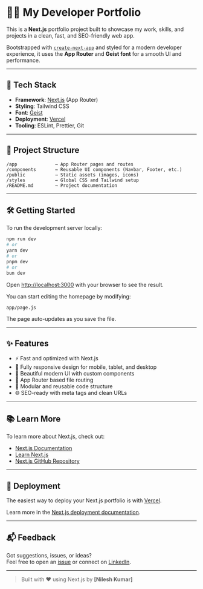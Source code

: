# 🧑‍💻 My Developer Portfolio

This is a **Next.js** portfolio project built to showcase my work, skills, and projects in a clean, fast, and SEO-friendly web app.

Bootstrapped with [`create-next-app`](https://github.com/vercel/next.js/tree/canary/packages/create-next-app) and styled for a modern developer experience, it uses the **App Router** and **Geist font** for a smooth UI and performance.

---

## 🚀 Tech Stack

- **Framework**: [Next.js](https://nextjs.org) (App Router)
- **Styling**: Tailwind CSS
- **Font**: [Geist](https://vercel.com/font)
- **Deployment**: [Vercel](https://vercel.com)
- **Tooling**: ESLint, Prettier, Git

---

## 📁 Project Structure

```
/app              → App Router pages and routes  
/components       → Reusable UI components (Navbar, Footer, etc.)  
/public           → Static assets (images, icons)  
/styles           → Global CSS and Tailwind setup  
/README.md        → Project documentation  
```

---

## 🛠️ Getting Started

To run the development server locally:

```bash
npm run dev
# or
yarn dev
# or
pnpm dev
# or
bun dev
```

Open [http://localhost:3000](http://localhost:3000) with your browser to see the result.

You can start editing the homepage by modifying:

```
app/page.js
```

The page auto-updates as you save the file.

---

## ✨ Features

- ⚡ Fast and optimized with Next.js
- 📱 Fully responsive design for mobile, tablet, and desktop
- 🎨 Beautiful modern UI with custom components
- 🧭 App Router based file routing
- 🧩 Modular and reusable code structure
- 🌐 SEO-ready with meta tags and clean URLs

---

## 📚 Learn More

To learn more about Next.js, check out:

- [Next.js Documentation](https://nextjs.org/docs)
- [Learn Next.js](https://nextjs.org/learn)
- [Next.js GitHub Repository](https://github.com/vercel/next.js)

---

## 🚀 Deployment

The easiest way to deploy your Next.js portfolio is with [Vercel](https://vercel.com/new?utm_medium=default-template&filter=next.js&utm_source=create-next-app&utm_campaign=create-next-app-readme).

Learn more in the [Next.js deployment documentation](https://nextjs.org/docs/app/building-your-application/deploying).

---

## 📬 Feedback

Got suggestions, issues, or ideas?  
Feel free to open an [issue](https://github.com/nileshkumaryadav1/portfolio/issues) or connect on [LinkedIn](https://linkedin.com/in/nileshkumar123).

---

> Built with ❤️ using Next.js by **[Nilesh Kumar]**
